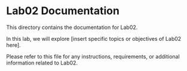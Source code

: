# Lab02 Documentation

This directory contains the documentation for Lab02. 

In this lab, we will explore [insert specific topics or objectives of Lab02 here]. 

Please refer to this file for any instructions, requirements, or additional information related to Lab02.
